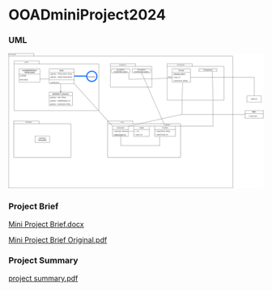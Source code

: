 # OOADminiProject2024

### UML

![miniProjectUML.png](miniProjectUML.png)

### Project Brief

[Mini Project Brief.docx](miniProject2024.pdf)

[Mini Project Brief Original.pdf](Project2024.pdf)
### Project Summary
[project summary.pdf](project_summary.pdf)